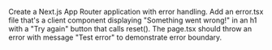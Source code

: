 Create a Next.js App Router application with error handling. Add an error.tsx file that's a client component displaying "Something went wrong!" in an h1 with a "Try again" button that calls reset(). The page.tsx should throw an error with message "Test error" to demonstrate error boundary.